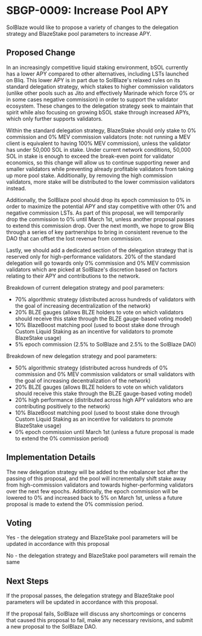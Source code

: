 # SBGP-0009: Increase Pool APY
SolBlaze would like to propose a variety of changes to the delegation strategy and BlazeStake pool parameters to increase APY.

## Proposed Change
In an increasingly competitive liquid staking environment, bSOL currently has a lower APY compared to other alternatives, including LSTs launched on Bliq. This lower APY is in part due to SolBlaze's relaxed rules on its standard delegation strategy, which stakes to higher commission validators (unlike other pools such as Jito and effectively Marinade which force 0% or in some cases negative commission) in order to support the validator ecosystem. These changes to the delegation strategy seek to maintain that spirit while also focusing on growing bSOL stake through increased APYs, which only further supports validators.

Within the standard delegation strategy, BlazeStake should only stake to 0% commission and 0% MEV commission validators (note: not running a MEV client is equivalent to having 100% MEV commission), unless the validator has under 50,000 SOL in stake. Under current network conditions, 50,000 SOL in stake is enough to exceed the break-even point for validator economics, so this change will allow us to continue supporting newer and smaller validators while preventing already profitable validators from taking up more pool stake. Additionally, by removing the high commission validators, more stake will be distributed to the lower commission validators instead.

Additionally, the SolBlaze pool should drop its epoch commission to 0% in order to maximize the potential APY and stay competitive with other 0% and negative commission LSTs. As part of this proposal, we will temporarily drop the commission to 0% until March 1st, unless another proposal passes to extend this commission drop. Over the next month, we hope to grow Bliq through a series of key partnerships to bring in consistent revenue to the DAO that can offset the lost revenue from commission.

Lastly, we should add a dedicated section of the delegation strategy that is reserved only for high-performance validators. 20% of the standard delegation will go towards only 0% commission and 0% MEV commission validators which are picked at SolBlaze's discretion based on factors relating to their APY and contributions to the network.

Breakdown of current delegation strategy and pool parameters:
- 70% algorithmic strategy (distributed across hundreds of validators with the goal of increasing decentralization of the network)
- 20% BLZE gauges (allows BLZE holders to vote on which validators should receive this stake through the BLZE gauge-based voting model)
- 10% BlazeBoost matching pool (used to boost stake done through Custom Liquid Staking as an incentive for validators to promote BlazeStake usage)
- 5% epoch commission (2.5% to SolBlaze and 2.5% to the SolBlaze DAO)

Breakdown of new delegation strategy and pool parameters:
- 50% algorithmic strategy (distributed across hundreds of 0% commission and 0% MEV commission validators or small validators with the goal of increasing decentralization of the network)
- 20% BLZE gauges (allows BLZE holders to vote on which validators should receive this stake through the BLZE gauge-based voting model)
- 20% high performance (distributed across high APY validators who are contributing positively to the network)
- 10% BlazeBoost matching pool (used to boost stake done through Custom Liquid Staking as an incentive for validators to promote BlazeStake usage)
- 0% epoch commission until March 1st (unless a future proposal is made to extend the 0% commission period)

## Implementation Details
The new delegation strategy will be added to the rebalancer bot after the passing of this proposal, and the pool will incrementally shift stake away from high-commission validators and towards higher-performing validators over the next few epochs. Additionally, the epoch commission will be lowered to 0% and increased back to 5% on March 1st, unless a future proposal is made to extend the 0% commission period.

## Voting
Yes - the delegation strategy and BlazeStake pool parameters will be updated in accordance with this proposal

No - the delegation strategy and BlazeStake pool parameters will remain the same

## Next Steps
If the proposal passes, the delegation strategy and BlazeStake pool parameters will be updated in accordance with this proposal.

If the proposal fails, SolBlaze will discuss any shortcomings or concerns that caused this proposal to fail, make any necessary revisions, and submit a new proposal to the SolBlaze DAO.
